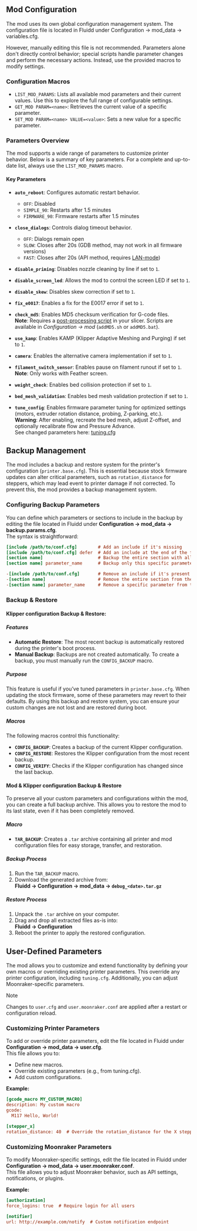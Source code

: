 ## Mod Configuration

The mod uses its own global configuration management system. The configuration file is located in Fluidd under Configuration -> mod_data -> variables.cfg.

However, manually editing this file is not recommended. Parameters alone don't directly control behavior; special scripts handle parameter changes and perform the necessary actions. Instead, use the provided macros to modify settings.

### Configuration Macros
- `LIST_MOD_PARAMS`: Lists all available mod parameters and their current values. Use this to explore the full range of configurable settings.
- `GET_MOD PARAM=<name>`: Retrieves the current value of a specific parameter.
- `SET_MOD PARAM=<name> VALUE=<value>`: Sets a new value for a specific parameter.

### Parameters Overview
The mod supports a wide range of parameters to customize printer behavior. Below is a summary of key parameters. For a complete and up-to-date list, always use the `LIST_MOD_PARAMS` macro.

#### Key Parameters
- **`auto_reboot`**: Configures automatic restart behavior.  
  - `OFF`: Disabled  
  - `SIMPLE_90`: Restarts after 1.5 minutes  
  - `FIRMWARE_90`: Firmware restarts after 1.5 minutes  

- **`close_dialogs`**: Controls dialog timeout behavior.   
  - `OFF`: Dialogs remain open   
  - `SLOW`: Closes after 20s (GDB method, may not work in all firmware versions)     
  - `FAST`: Closes after 20s (API method, requires [LAN-mode](/docs/PRINTING.md#using-stock-firmware-with-mod))    

- **`disable_priming`**: Disables nozzle cleaning by line if set to `1`.  

- **`disable_screen_led`**: Allows the mod to control the screen LED if set to `1`.  

- **`disable_skew`**: Disables skew correction if set to `1`.  

- **`fix_e0017`**: Enables a fix for the E0017 error if set to `1`.  

- **`check_md5`**: Enables MD5 checksum verification for G-code files.  
  **Note**: Requires a [post-processing script](/docs/SLICING.md#md5-checksum-validation) in your slicer. Scripts are available in *Configuration → mod* (`addMD5.sh` or `addMD5.bat`).  

- **`use_kamp`**: Enables KAMP (Klipper Adaptive Meshing and Purging) if set to `1`.  

- **`camera`**: Enables the alternative camera implementation if set to `1`.  

- **`filament_switch_sensor`**: Enables pause on filament runout if set to `1`.  
  **Note**: Only works with Feather screen.   

- **`weight_check`**: Enables bed collision protection if set to `1`.  

- **`bed_mesh_validation`**: Enables bed mesh validation protection if set to `1`.  

- **`tune_config`**: Enables firmware parameter tuning for optimized settings (motors, extruder rotation distance, probing, Z-parking, etc.).  
  **Warning**: After enabling, recreate the bed mesh, adjust Z-offset, and optionally recalibrate flow and Pressure Advance.  
  See changed parameters here: [tuning.cfg](/tuning.cfg)

## Backup Management

The mod includes a backup and restore system for the printer's configuration (`printer.base.cfg`). This is essential because stock firmware updates can alter critical parameters, such as `rotation_distance` for steppers, which may lead event to printer damage if not corrected.
To prevent this, the mod provides a backup management system.

### Configuring Backup Parameters

You can define which parameters or sections to include in the backup by editing the file located in Fluidd under **Configuration -> mod_data -> backup.params.cfg**.  
The syntax is straightforward:

```cfg
[include /path/to/conf.cfg]        # Add an include if it's missing
[include /path/to/conf.cfg] defer  # Add an include at the end of the file if it's missing
[section name]                     # Backup the entire section with all its parameters
[section name] parameter_name      # Backup only this specific parameter within the section

-[include /path/to/conf.cfg]       # Remove an include if it's present
-[section name]                    # Remove the entire section from the config
-[section name] parameter_name     # Remove a specific parameter from the section
```

### Backup & Restore

#### Klipper configuration Backup & Restore:

##### Features
- **Automatic Restore**: The most recent backup is automatically restored during the printer's boot process.
- **Manual Backup**: Backups are not created automatically. To create a backup, you must manually run the `CONFIG_BACKUP` macro.

##### Purpose
This feature is useful if you’ve tuned parameters in `printer.base.cfg`. When updating the stock firmware, some of these parameters may revert to their defaults. By using this backup and restore system, you can ensure your custom changes are not lost and are restored during boot.

##### Macros
The following macros control this functionality:
- **`CONFIG_BACKUP`**: Creates a backup of the current Klipper configuration.
- **`CONFIG_RESTORE`**: Restores the Klipper configuration from the most recent backup.
- **`CONFIG_VERIFY`**: Checks if the Klipper configuration has changed since the last backup.

#### Mod & Klipper configuration Backup & Restore

To preserve all your custom parameters and configurations within the mod, you can create a full backup archive. This allows you to restore the mod to its last state, even if it has been completely removed.

##### Macro
- **`TAR_BACKUP`**: Creates a `.tar` archive containing all printer and mod configuration files for easy storage, transfer, and restoration.

##### Backup Process
1. Run the `TAR_BACKUP` macro.
2. Download the generated archive from:  
   **Fluidd → Configuration → mod_data → `debug_<date>.tar.gz`**

##### Restore Process
1. Unpack the `.tar` archive on your computer.
2. Drag and drop all extracted files as-is into:  
   **Fluidd → Configuration**
3. Reboot the printer to apply the restored configuration.

## User-Defined Parameters

The mod allows you to customize and extend functionality by defining your own macros or overriding existing printer parameters. This override any printer configuration, including `tuning.cfg`. Additionally, you can adjust Moonraker-specific parameters.

> [!NOTE]
> Changes to `user.cfg` and `user.moonraker.conf` are applied after a restart or configuration reload.

### Customizing Printer Parameters

To add or override printer parameters, edit the file located in Fluidd under **Configuration -> mod_data -> user.cfg**.  
This file allows you to:

- Define new macros.
- Override existing parameters (e.g., from tuning.cfg).
- Add custom configurations.

**Example:**

```cfg
[gcode_macro MY_CUSTOM_MACRO]
description: My custom macro
gcode:
  M117 Hello, World!

[stepper_x]
rotation_distance: 40  # Override the rotation_distance for the X stepper
```

### Customizing Moonraker Parameters
To modify Moonraker-specific settings, edit the file located in Fluidd under **Configuration -> mod_data -> user.moonraker.conf**.  
This file allows you to adjust Moonraker behavior, such as API settings, notifications, or plugins.

**Example:**

```cfg
[authorization]
force_logins: true  # Require login for all users

[notifier]
url: http://example.com/notify  # Custom notification endpoint
```
